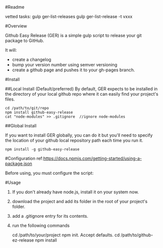 #Readme

vetted tasks:
gulp ger-list-releases
gulp ger-list-release -t vxxx



#Overview

Github Easy Release (GER) is a simple gulp script to release your git package to GitHub.

It will:

* create a changelog
* bump your version number using semver versioning
* create a github page and pushes it to your gh-pages branch.


#Install

##Local Install (Default/preferred)
By default, GER expects to be installed in the directory of your local github repo where it can easily find your project's files. 

    cd /path/to/git/repo
    npm install github-easy-release
    cat "node-modules" >> .gitignore  //ignore node-modules

##Global Install

If you want to install GER globally, you can do it but you'll need to specify the location of your github local repository path each time you run it.

    npm install -g github-easy-release


#Configuration
ref:https://docs.npmjs.com/getting-started/using-a-package.json

Before using, you must configure the script:




#Usage



1. If you don't already have node.js, install it on your system now.
2. download the project and add its folder in the root of your project's folder.
3. add a .gitignore entry for its contents.
4. run the following commands

    cd /path/to/your/project
    npm init. Accept defaults.
    cd /path/to/github-ez-release 
    npm install



